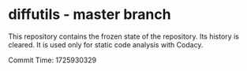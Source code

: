 # diffutils - master branch

This repository contains the frozen state of the repository.
Its history is cleared. It is used only for static code
analysis with Codacy.

Commit Time: 1725930329